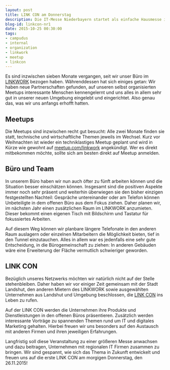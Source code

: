 ```yaml
---
layout: post
title: LINK CON am Donnerstag
description: Die IT-Messe Niederbayern startet als einfache Hausmesse im LINKWORK
blog-id: linkcon-nr1
date: 2015-10-25 00:30:00
tags:
- campudus
- internal
- organization
- linkwork
- meetup
- linkcon
---
```

Es sind inzwischen sieben Monate vergangen, seit wir unser Büro im [LINKWORK](http://link.work) bezogen haben. Währenddessen hat sich einiges getan: Wir haben neue Partnerschaften gefunden, auf unseren selbst organisierten Meetups interessante Menschen kennengelernt und uns alles in allem sehr gut in unserer neuen Umgebung eingelebt und eingerichtet. Also genau das, was wir uns anfangs erhofft hatten.

## Meetups

Die Meetups sind inzwischen recht gut besucht: Alle zwei Monate finden sie statt, technische und wirtschaftliche Themen jeweils im Wechsel. Kurz vor Weihnachten ist wieder ein techniklastiges Meetup geplant und wird in Kürze wie gewohnt auf [meetup.com/linkwork](http://www.meetup.com/linkwork) angekündigt. Wer es direkt mitbekommen möchte, sollte sich am besten direkt auf Meetup anmelden.

## Büro und Team

In unserem Büro haben wir nun auch öfter zu fünft arbeiten können und die Situation besser einschätzen können. Insgesamt sind die positiven Aspekte immer noch sehr präsent und weiterhin überwiegen sie den bisher einzigen festgestellten Nachteil: Gespräche untereinander oder am Telefon können Unbeteiligte in dem offenen Büro aus dem Fokus ziehen. Daher planen wir, im nächsten Jahr einen zusätzlichen Raum im LINKWORK anzumieten. Dieser bekommt einen eigenen Tisch mit Bildschirm und Tastatur für fokussiertes Arbeiten.

Auf diesem Weg können wir planbare längere Telefonate in den anderen Raum auslagern oder einzelnen Mitarbeitern die Möglichkeit bieten, tief in den Tunnel einzutauchen. Alles in allem war es jedenfalls eine sehr gute Entscheidung, in die Bürogemeinschaft zu ziehen: In anderen Gebäuden wäre eine Erweiterung der Fläche vermutlich schwieriger geworden.

## LINK CON

Bezüglich unseres Netzwerks möchten wir natürlich nicht auf der Stelle stehenbleiben. Daher haben wir vor einiger Zeit gemeinsam mit der Stadt Landshut, den anderen Mietern des LINKWORK sowie ausgewählten Unternehmen aus Landshut und Umgebung beschlossen, die [LINK CON](http://linkcon.la/) ins Leben zu rufen. 

Auf der LINK CON werden die Unternehmen ihre Produkte und Dienstleistungen in den offenen Büros präsentieren. Zusätzlich werden interessante Vorträge zu spannenden Themen rund um IT und digitales Marketing gehalten. Hierbei freuen wir uns besonders auf den Austausch mit anderen Firmen und ihren jeweiligen Erfahrungen.

Langfristig soll diese Veranstaltung zu einer größeren Messe anwachsen und dazu beitragen, Unternehmen mit regionalen IT Firmen zusammen zu bringen. Wir sind gespannt, wie sich das Thema in Zukunft entwickelt und freuen uns auf die erste LINK CON am morgigen Donnerstag, den 26.11.2015!
